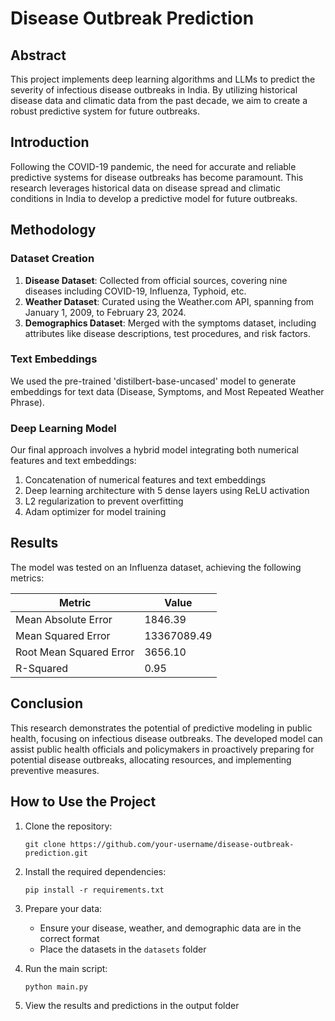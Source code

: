 # Disease Outbreak Prediction


## Abstract

This project implements deep learning algorithms and LLMs to predict the severity of infectious disease outbreaks in India. By utilizing historical disease data and climatic data from the past decade, we aim to create a robust predictive system for future outbreaks.

## Introduction

Following the COVID-19 pandemic, the need for accurate and reliable predictive systems for disease outbreaks has become paramount. This research leverages historical data on disease spread and climatic conditions in India to develop a predictive model for future outbreaks.

## Methodology

### Dataset Creation

1. **Disease Dataset**: Collected from official sources, covering nine diseases including COVID-19, Influenza, Typhoid, etc.
2. **Weather Dataset**: Curated using the Weather.com API, spanning from January 1, 2009, to February 23, 2024.
3. **Demographics Dataset**: Merged with the symptoms dataset, including attributes like disease descriptions, test procedures, and risk factors.

### Text Embeddings

We used the pre-trained 'distilbert-base-uncased' model to generate embeddings for text data (Disease, Symptoms, and Most Repeated Weather Phrase).

### Deep Learning Model

Our final approach involves a hybrid model integrating both numerical features and text embeddings:

1. Concatenation of numerical features and text embeddings
2. Deep learning architecture with 5 dense layers using ReLU activation
3. L2 regularization to prevent overfitting
4. Adam optimizer for model training

## Results

The model was tested on an Influenza dataset, achieving the following metrics:

| Metric | Value |
|--------|-------|
| Mean Absolute Error | 1846.39 |
| Mean Squared Error | 13367089.49 |
| Root Mean Squared Error | 3656.10 |
| R-Squared | 0.95 |

## Conclusion

This research demonstrates the potential of predictive modeling in public health, focusing on infectious disease outbreaks. The developed model can assist public health officials and policymakers in proactively preparing for potential disease outbreaks, allocating resources, and implementing preventive measures.

## How to Use the Project
1. Clone the repository:
   ```
   git clone https://github.com/your-username/disease-outbreak-prediction.git
   ```

2. Install the required dependencies:
   ```
   pip install -r requirements.txt
   ```

3. Prepare your data:
   - Ensure your disease, weather, and demographic data are in the correct format
   - Place the datasets in the `datasets` folder

4. Run the main script:
   ```
   python main.py
   ```

5. View the results and predictions in the output folder
